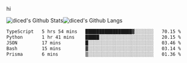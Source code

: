 hi

<img align="center" style="padding:0" src="https://github-readme-stats-diced.vercel.app/api?username=diced&show_icons=true&count_private=true&include_all_commits=true&hide=contribs&hide_border=true&hide_title=true&hide_border=true&theme=transparent" alt="diced's Github Stats"><img align="center" style="padding:0" src="https://github-readme-stats-diced.vercel.app/api/top-langs/?username=diced&layout=compact&hide_border=true&theme=transparent" alt="diced's Github Langs">

<!--START_SECTION:waka-->

```txt
TypeScript   5 hrs 54 mins   █████████████████▓░░░░░░░   70.15 %
Python       1 hr 41 mins    █████░░░░░░░░░░░░░░░░░░░░   20.15 %
JSON         17 mins         █░░░░░░░░░░░░░░░░░░░░░░░░   03.46 %
Bash         15 mins         ▓░░░░░░░░░░░░░░░░░░░░░░░░   03.14 %
Prisma       6 mins          ▒░░░░░░░░░░░░░░░░░░░░░░░░   01.36 %
```

<!--END_SECTION:waka-->
